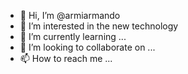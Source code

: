 - 👋 Hi, I’m @armiarmando
- 👀 I’m interested in the new technology
- 🌱 I’m currently learning ...
- 💞️ I’m looking to collaborate on ...
- 📫 How to reach me ...

<!---
armiarmando/armiarmando is a ✨ special ✨ repository because its `README.md` (this file) appears on your GitHub profile.
You can click the Preview link to take a look at your changes.
--->
